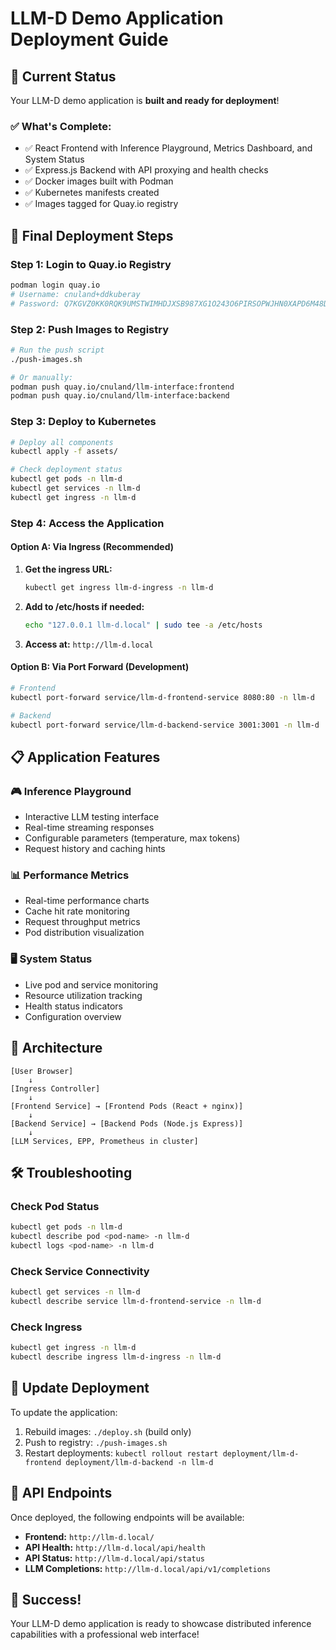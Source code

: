 # LLM-D Demo Application Deployment Guide

## 🎯 Current Status
Your LLM-D demo application is **built and ready for deployment**! 

### ✅ What's Complete:
- ✅ React Frontend with Inference Playground, Metrics Dashboard, and System Status
- ✅ Express.js Backend with API proxying and health checks  
- ✅ Docker images built with Podman
- ✅ Kubernetes manifests created
- ✅ Images tagged for Quay.io registry

## 🚀 Final Deployment Steps

### Step 1: Login to Quay.io Registry
```bash
podman login quay.io
# Username: cnuland+ddkuberay
# Password: Q7KGVZ0KK0RQK9UMSTWIMHDJXSB987XG1O243O6PIRSOPWJHN0XAPD6M48DKWZ33
```

### Step 2: Push Images to Registry
```bash
# Run the push script
./push-images.sh

# Or manually:
podman push quay.io/cnuland/llm-interface:frontend
podman push quay.io/cnuland/llm-interface:backend
```

### Step 3: Deploy to Kubernetes
```bash
# Deploy all components
kubectl apply -f assets/

# Check deployment status
kubectl get pods -n llm-d
kubectl get services -n llm-d
kubectl get ingress -n llm-d
```

### Step 4: Access the Application

#### Option A: Via Ingress (Recommended)
1. **Get the ingress URL:**
   ```bash
   kubectl get ingress llm-d-ingress -n llm-d
   ```

2. **Add to /etc/hosts if needed:**
   ```bash
   echo "127.0.0.1 llm-d.local" | sudo tee -a /etc/hosts
   ```

3. **Access at:** `http://llm-d.local`

#### Option B: Via Port Forward (Development)
```bash
# Frontend
kubectl port-forward service/llm-d-frontend-service 8080:80 -n llm-d

# Backend  
kubectl port-forward service/llm-d-backend-service 3001:3001 -n llm-d
```

## 📋 Application Features

### 🎮 Inference Playground
- Interactive LLM testing interface
- Real-time streaming responses
- Configurable parameters (temperature, max tokens)
- Request history and caching hints

### 📊 Performance Metrics
- Real-time performance charts
- Cache hit rate monitoring
- Request throughput metrics
- Pod distribution visualization

### 🖥️ System Status
- Live pod and service monitoring
- Resource utilization tracking
- Health status indicators
- Configuration overview

## 🔧 Architecture

```
[User Browser] 
    ↓
[Ingress Controller]
    ↓
[Frontend Service] → [Frontend Pods (React + nginx)]
    ↓
[Backend Service] → [Backend Pods (Node.js Express)]
    ↓
[LLM Services, EPP, Prometheus in cluster]
```

## 🛠️ Troubleshooting

### Check Pod Status
```bash
kubectl get pods -n llm-d
kubectl describe pod <pod-name> -n llm-d
kubectl logs <pod-name> -n llm-d
```

### Check Service Connectivity
```bash
kubectl get services -n llm-d
kubectl describe service llm-d-frontend-service -n llm-d
```

### Check Ingress
```bash
kubectl get ingress -n llm-d
kubectl describe ingress llm-d-ingress -n llm-d
```

## 🔄 Update Deployment
To update the application:
1. Rebuild images: `./deploy.sh` (build only)
2. Push to registry: `./push-images.sh`
3. Restart deployments: `kubectl rollout restart deployment/llm-d-frontend deployment/llm-d-backend -n llm-d`

## 📡 API Endpoints
Once deployed, the following endpoints will be available:

- **Frontend:** `http://llm-d.local/`
- **API Health:** `http://llm-d.local/api/health`
- **API Status:** `http://llm-d.local/api/status`
- **LLM Completions:** `http://llm-d.local/api/v1/completions`

## 🎉 Success!
Your LLM-D demo application is ready to showcase distributed inference capabilities with a professional web interface!

